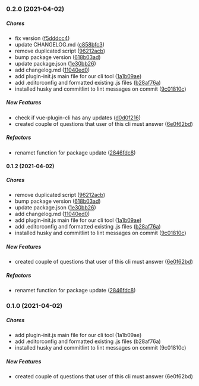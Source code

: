 ### 0.2.0 (2021-04-02)

##### Chores

*  fix version ([f5dddcc4](https://github.com/Formonsus/vue-plugin-cli/commit/f5dddcc4c774432e59aa38a1eb0891656a4babf3))
*  update CHANGELOG.md ([c858bfc3](https://github.com/Formonsus/vue-plugin-cli/commit/c858bfc3e23b04be8c14c6160bd0ed9f1d93f19e))
*  remove duplicated script ([96212acb](https://github.com/Formonsus/vue-plugin-cli/commit/96212acbfbaca620891b03dc995f18c54cbcbe4a))
*  bump package version ([618b03ad](https://github.com/Formonsus/vue-plugin-cli/commit/618b03adf1285ebcafc52d0075eba5c0d0362e07))
*  update package.json ([1e30bb26](https://github.com/Formonsus/vue-plugin-cli/commit/1e30bb2604c1a8ae0e73a39da2eb0f1b0a7700a6))
*  add changelog.md ([11040ed0](https://github.com/Formonsus/vue-plugin-cli/commit/11040ed0c512a2ccb88218bdd04ddeb4c2f43033))
*  add plugin-init.js main file for our cli tool ([1a1b09ae](https://github.com/Formonsus/vue-plugin-cli/commit/1a1b09aefc9e9c080ea2679220548aec5c5d51fb))
*  add .editorconfig and formatted existing .js files ([b28af76a](https://github.com/Formonsus/vue-plugin-cli/commit/b28af76a5ab1214e1611b963b20b1ebc973d6bed))
*  installed husky and commitlint to lint messages on commit ([9c01810c](https://github.com/Formonsus/vue-plugin-cli/commit/9c01810c433b8cc22e0c4b54d508e5779d550656))

##### New Features

*  check if vue-plugin-cli has any updates ([d0d0f216](https://github.com/Formonsus/vue-plugin-cli/commit/d0d0f216f2a759810cc3108a968f370135c98036))
*  created couple of questions that user of this cli must answer ([6e0f62bd](https://github.com/Formonsus/vue-plugin-cli/commit/6e0f62bddc4b3e68d4c6b9084878ef31cf6433e9))

##### Refactors

*  renamet function for package update ([2846fdc8](https://github.com/Formonsus/vue-plugin-cli/commit/2846fdc89027c360ccb83b4921b8c65377f628d7))

#### 0.1.2 (2021-04-02)

##### Chores

*  remove duplicated script ([96212acb](https://github.com/Formonsus/vue-plugin-cli/commit/96212acbfbaca620891b03dc995f18c54cbcbe4a))
*  bump package version ([618b03ad](https://github.com/Formonsus/vue-plugin-cli/commit/618b03adf1285ebcafc52d0075eba5c0d0362e07))
*  update package.json ([1e30bb26](https://github.com/Formonsus/vue-plugin-cli/commit/1e30bb2604c1a8ae0e73a39da2eb0f1b0a7700a6))
*  add changelog.md ([11040ed0](https://github.com/Formonsus/vue-plugin-cli/commit/11040ed0c512a2ccb88218bdd04ddeb4c2f43033))
*  add plugin-init.js main file for our cli tool ([1a1b09ae](https://github.com/Formonsus/vue-plugin-cli/commit/1a1b09aefc9e9c080ea2679220548aec5c5d51fb))
*  add .editorconfig and formatted existing .js files ([b28af76a](https://github.com/Formonsus/vue-plugin-cli/commit/b28af76a5ab1214e1611b963b20b1ebc973d6bed))
*  installed husky and commitlint to lint messages on commit ([9c01810c](https://github.com/Formonsus/vue-plugin-cli/commit/9c01810c433b8cc22e0c4b54d508e5779d550656))

##### New Features

*  created couple of questions that user of this cli must answer ([6e0f62bd](https://github.com/Formonsus/vue-plugin-cli/commit/6e0f62bddc4b3e68d4c6b9084878ef31cf6433e9))

##### Refactors

*  renamet function for package update ([2846fdc8](https://github.com/Formonsus/vue-plugin-cli/commit/2846fdc89027c360ccb83b4921b8c65377f628d7))

### 0.1.0 (2021-04-02)

##### Chores

*  add plugin-init.js main file for our cli tool (1a1b09ae)
*  add .editorconfig and formatted existing .js files (b28af76a)
*  installed husky and commitlint to lint messages on commit (9c01810c)

##### New Features

*  created couple of questions that user of this cli must answer (6e0f62bd)


